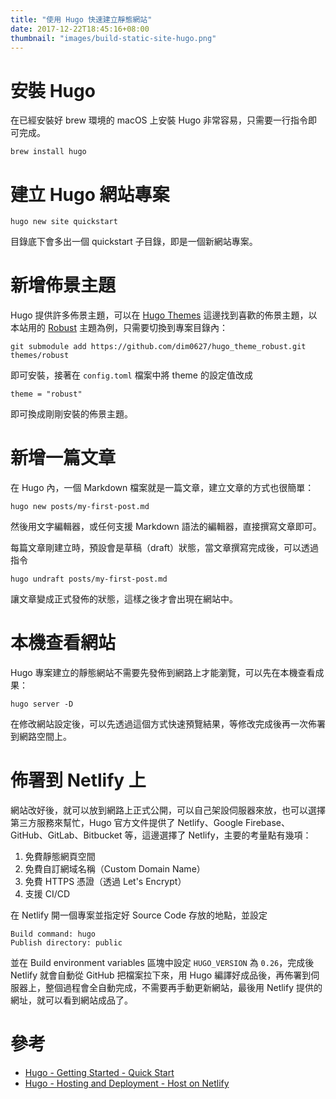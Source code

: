 ```yaml
---
title: "使用 Hugo 快速建立靜態網站"
date: 2017-12-22T18:45:16+08:00
thumbnail: "images/build-static-site-hugo.png"
---
```


# 安裝 Hugo
在已經安裝好 brew 環境的 macOS 上安裝 Hugo 非常容易，只需要一行指令即可完成。

	brew install hugo

# 建立 Hugo 網站專案

	hugo new site quickstart

目錄底下會多出一個 quickstart 子目錄，即是一個新網站專案。


# 新增佈景主題

Hugo 提供許多佈景主題，可以在 [Hugo Themes](https://themes.gohugo.io/) 這邊找到喜歡的佈景主題，以本站用的 [Robust](https://themes.gohugo.io/robust/) 主題為例，只需要切換到專案目錄內：

	git submodule add https://github.com/dim0627/hugo_theme_robust.git themes/robust

即可安裝，接著在 `config.toml` 檔案中將 theme 的設定值改成

	theme = "robust"

即可換成剛剛安裝的佈景主題。

# 新增一篇文章

在 Hugo 內，一個 Markdown 檔案就是一篇文章，建立文章的方式也很簡單：

	hugo new posts/my-first-post.md

然後用文字編輯器，或任何支援 Markdown 語法的編輯器，直接撰寫文章即可。

每篇文章剛建立時，預設會是草稿（draft）狀態，當文章撰寫完成後，可以透過指令

	hugo undraft posts/my-first-post.md

讓文章變成正式發佈的狀態，這樣之後才會出現在網站中。

# 本機查看網站

Hugo 專案建立的靜態網站不需要先發佈到網路上才能瀏覽，可以先在本機查看成果：

	hugo server -D

在修改網站設定後，可以先透過這個方式快速預覽結果，等修改完成後再一次佈署到網路空間上。

# 佈署到 Netlify 上

網站改好後，就可以放到網路上正式公開，可以自己架設伺服器來放，也可以選擇第三方服務來幫忙，Hugo 官方文件提供了 Netlify、Google Firebase、GitHub、GitLab、Bitbucket 等，這邊選擇了 Netlify，主要的考量點有幾項：
1. 免費靜態網頁空間
2. 免費自訂網域名稱（Custom Domain Name）
3. 免費 HTTPS 憑證（透過 Let's Encrypt）
4. 支援 CI/CD

在 Netlify 開一個專案並指定好 Source Code 存放的地點，並設定

	Build command: hugo
	Publish directory: public

並在 Build environment variables 區塊中設定 `HUGO_VERSION` 為 `0.26`，完成後 Netlify 就會自動從 GitHub 把檔案拉下來，用 Hugo 編譯好成品後，再佈署到伺服器上，整個過程會全自動完成，不需要再手動更新網站，最後用 Netlify 提供的網址，就可以看到網站成品了。

# 參考

* [Hugo - Getting Started - Quick Start](https://gohugo.io/getting-started/quick-start/)
* [Hugo - Hosting and Deployment - Host on Netlify](https://gohugo.io/hosting-and-deployment/hosting-on-netlify/)
